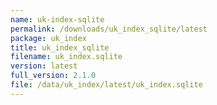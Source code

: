 ```yaml
---
name: uk-index-sqlite
permalink: /downloads/uk_index_sqlite/latest
package: uk_index
title: uk_index_sqlite
filename: uk_index.sqlite
version: latest
full_version: 2.1.0
file: /data/uk_index/latest/uk_index.sqlite
---
```

